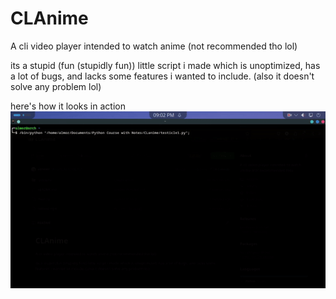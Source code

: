 # CLAnime
A cli video player intended to watch anime (not recommended tho lol)

its a stupid (fun (stupidly fun)) little script i made which is unoptimized, has a lot of bugs, and lacks some features i wanted to include. (also it doesn't solve any problem lol)

here's how it looks in action
<img src="https://github.com/almewr/CLAnime/blob/main/inaction.gif"/>
